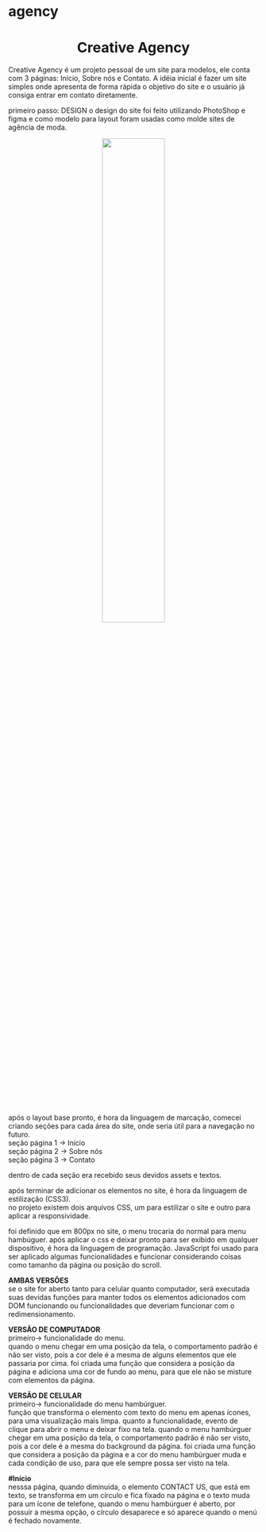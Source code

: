 # agency
<h1 align="center"> Creative Agency </h1>

Creative Agency é um projeto pessoal de um site para modelos, ele conta com 3 páginas: Início, Sobre nós e Contato.
A idéia inicial é fazer um site simples onde apresenta de forma rápida o objetivo do site e o usuário já consiga entrar em contato diretamente.

primeiro passo: 
DESIGN
o design do site foi feito utilizando PhotoShop e figma e como modelo para layout foram usadas como molde sites de agência de moda.

<div align="center">
<img src="https://user-images.githubusercontent.com/108352730/189651492-53dc6611-7f48-44ad-8a17-d476a6bdb32d.jpg" width="50%">

</div>

após o layout base pronto, é hora da linguagem de marcação, comecei criando seções para cada área do site, onde seria útil para a navegação no futuro.<br>
seção página 1 -> Início<br>
seção página 2 -> Sobre nós<br>
seção página 3 -> Contato<br>

dentro de cada seção era recebido seus devidos assets e textos.<br>

após terminar de adicionar os elementos no site, é hora da linguagem de estilização (CSS3).<br>
no projeto existem dois arquivos CSS, um para estilizar o site e outro para aplicar a responsividade.<br>

foi definido que em 800px no site, o menu trocaria do normal para menu hambúguer.
após aplicar o css e deixar pronto para ser exibido em qualquer dispositivo, é hora da linguagem de programação. JavaScript foi usado para ser aplicado algumas funcionalidades e funcionar considerando coisas como tamanho da página ou posição do scroll.<br>

<strong>AMBAS VERSÕES</strong><br>
se o site for aberto tanto para celular quanto computador, será executada suas devidas funções para manter todos os elementos adicionados com DOM funcionando ou funcionalidades que deveriam funcionar com o redimensionamento.

<strong>VERSÃO DE COMPUTADOR</strong><br>
primeiro-> funcionalidade do menu.<br>
quando o menu chegar em uma posição da tela, o comportamento padrão é não ser visto, pois a cor dele é a mesma de alguns elementos que ele passaria por cima. foi criada uma função que considera a posição da página e adiciona uma cor de fundo ao menu, para que ele não se misture com elementos da página.

<strong>VERSÃO DE CELULAR</strong><br>
primeiro-> funcionalidade do menu hambúrguer.<br>
função que transforma o elemento com texto do menu em apenas ícones, para uma visualização mais limpa. quanto a funcionalidade, evento de clique para abrir o menu e deixar fixo na tela. quando o menu hambúrguer chegar em uma posição da tela, o comportamento padrão é não ser visto, pois a cor dele é a mesma do background da página. foi criada uma função que considera a posição da página e a cor do menu hambúrguer muda e cada condição de uso, para que ele sempre possa ser visto na tela.



<strong>#Início</strong><br>
nesssa página, quando diminuida, o elemento CONTACT US, que está em texto, se transforma em um círculo e fica fixado na página e o texto muda para um ícone de telefone, quando o menu hambúrguer é aberto, por possuir a mesma opção, o círculo desaparece e só aparece quando o menú é fechado novamente.


